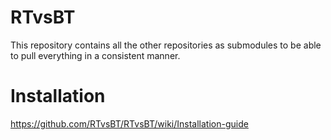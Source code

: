 # RTvsBT
This repository contains all the other repositories as submodules to be able to pull everything in a consistent manner.


# Installation
https://github.com/RTvsBT/RTvsBT/wiki/Installation-guide
